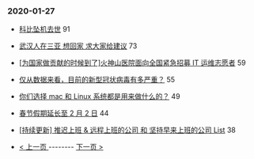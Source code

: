 ### 2020-01-27 
- [科比坠机去世](https://www.v2ex.com/t/640458) 91
- [武汉人在三亚 想回家 求大家给建议](https://www.v2ex.com/t/640470) 73
- [[为国家做贡献的时候到了]火神山医院面向全国紧急招募 IT 运维志愿者](https://www.v2ex.com/t/640437) 59
- [仅从数据来看，目前的新型冠状病毒有多严重？](https://www.v2ex.com/t/640423) 55
- [你们选择 mac 和 Linux 系统都是用来做什么的？](https://www.v2ex.com/t/640454) 49
- [春节假期延长至 2 月 2 日](https://www.v2ex.com/t/640462) 44
- [[持续更新] 推迟上班 & 远程上班的公司 和 坚持早来上班的公司 List](https://www.v2ex.com/t/640466) 38 

- [ < 上一页 ](https://github.com/able8/v2ex-hot-record/blob/master/2020-01-26.md) -------- [ 下一页 > ](https://github.com/able8/v2ex-hot-record/blob/master/2020-01-28.md)